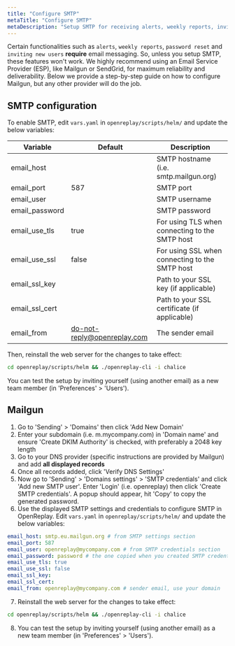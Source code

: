 ```yaml
---
title: "Configure SMTP"
metaTitle: "Configure SMTP"
metaDescription: "Setup SMTP for receiving alerts, weekly reports, inviting new users to OpenReplay and resetting passwords."
---
```


Certain functionalities such as `alerts`, `weekly reports`, `password reset` and `inviting new users` **require** email messaging. So, unless you setup SMTP, these features won't work. We highly recommend using an Email Service Provider (ESP), like Mailgun or SendGrid, for maximum reliability and deliverability. Below we provide a step-by-step guide on how to configure Mailgun, but any other provider will do the job.

## SMTP configuration

To enable SMTP, edit `vars.yaml` in `openreplay/scripts/helm/` and update the below variables:

| Variable | Default | Description |
|----------|-------------|-------------|
| email_host |  | SMTP hostname (i.e. smtp.mailgun.org) |
| email_port | 587 | SMTP port |
| email_user |  | SMTP username|
| email_password |  | SMTP password |
| email_use_tls | true | For using TLS when connecting to the SMTP host |
| email_use_ssl | false | For using SSL when connecting to the SMTP host |
| email_ssl_key |  | Path to your SSL key (if applicable) |
| email_ssl_cert |  | Path to your SSL certificate (if applicable) |
| email_from | do-not-reply@openreplay.com | The sender email |

Then, reinstall the web server for the changes to take effect:

```bash
cd openreplay/scripts/helm && ./openreplay-cli -i chalice
```

You can test the setup by inviting yourself (using another email) as a new team member (in 'Preferences' > 'Users').

## Mailgun

1. Go to 'Sending' > 'Domains' then click 'Add New Domain'
2. Enter your subdomain (i.e. m.mycompany.com) in 'Domain name' and ensure 'Create DKIM Authority' is checked, with preferably a 2048 key length
3. Go to your DNS provider (specific instructions are provided by Mailgun) and add **all displayed records**
4. Once all records added, click 'Verify DNS Settings'
5. Now go to 'Sending' > 'Domains settings' > 'SMTP credentials' and click 'Add new SMTP user'. Enter 'Login' (i.e. openreplay) then click 'Create SMTP credentials'. A popup should appear, hit 'Copy' to copy the generated password.
6. Use the displayed SMTP settings and credentials to configure SMTP in OpenReplay. Edit `vars.yaml` in `openreplay/scripts/helm/` and update the below variables:

```yaml
email_host: smtp.eu.mailgun.org # from SMTP settings section
email_port: 587
email_user: openreplay@mycompany.com # from SMTP credentials section
email_password: password # the one copied when you created SMTP credentials
email_use_tls: true
email_use_ssl: false
email_ssl_key:
email_ssl_cert:
email_from: openreplay@mycompany.com # sender email, use your domain
```

7. Reinstall the web server for the changes to take effect:

```bash
cd openreplay/scripts/helm && ./openreplay-cli -i chalice
```

8. You can test the setup by inviting yourself (using another email) as a new team member (in 'Preferences' > 'Users').
